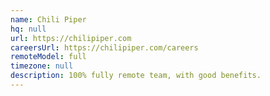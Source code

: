 ```yaml
---
name: Chili Piper
hq: null
url: https://chilipiper.com
careersUrl: https://chilipiper.com/careers
remoteModel: full
timezone: null
description: 100% fully remote team, with good benefits.
---
```

